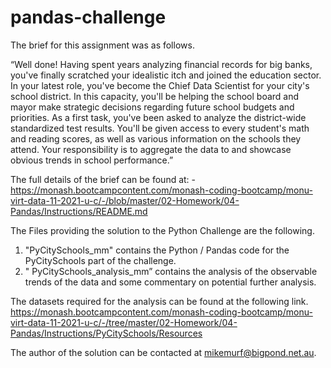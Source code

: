 # pandas-challenge

The brief for this assignment was as follows.

“Well done! Having spent years analyzing financial records for big banks, you've finally scratched your idealistic itch and joined the education sector. In your latest role, you've become the Chief Data Scientist for your city's school district. In this capacity, you'll be helping the school board and mayor make strategic decisions regarding future school budgets and priorities.
As a first task, you've been asked to analyze the district-wide standardized test results. You'll be given access to every student's math and reading scores, as well as various information on the schools they attend. Your responsibility is to aggregate the data to and showcase obvious trends in school performance.”

The full details of the brief can be found at: - https://monash.bootcampcontent.com/monash-coding-bootcamp/monu-virt-data-11-2021-u-c/-/blob/master/02-Homework/04-Pandas/Instructions/README.md

The Files providing the solution to the Python Challenge are the following.
1.	"PyCitySchools_mm" contains the Python / Pandas code for the PyCitySchools part of the challenge.
2.	" PyCitySchools_analysis_mm” contains the analysis of the observable trends of the data and some commentary on potential further analysis.

The datasets required for the analysis can be found at the following link. https://monash.bootcampcontent.com/monash-coding-bootcamp/monu-virt-data-11-2021-u-c/-/tree/master/02-Homework/04-Pandas/Instructions/PyCitySchools/Resources

The author of the solution can be contacted at mikemurf@bigpond.net.au.

